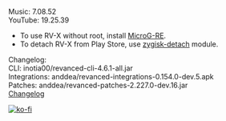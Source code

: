 Music: 7.08.52  
YouTube: 19.25.39  
- To use RV-X without root, install [MicroG-RE](https://github.com/WSTxda/MicroG-RE/releases/latest).  
- To detach RV-X from Play Store, use [zygisk-detach](https://github.com/j-hc/zygisk-detach) module.  

Changelog:  
CLI: inotia00/revanced-cli-4.6.1-all.jar  
Integrations: anddea/revanced-integrations-0.154.0-dev.5.apk  
Patches: anddea/revanced-patches-2.227.0-dev.16.jar  
[Changelog](https://github.com/anddea/revanced-patches/releases/tag/vdev.16)  
  
[![ko-fi](https://ko-fi.com/img/githubbutton_sm.svg)](https://ko-fi.com/W7W8VRK0S)  
